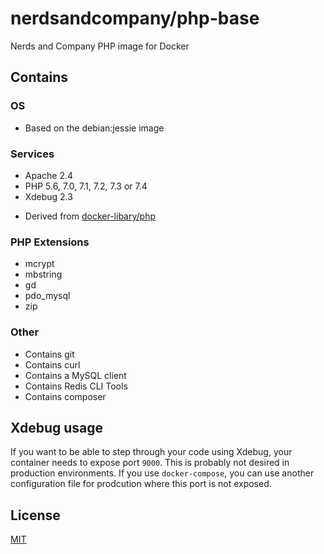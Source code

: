 # nerdsandcompany/php-base
Nerds and Company PHP image for Docker

## Contains

### OS
 - Based on the debian:jessie image

### Services
 - Apache 2.4
 - PHP 5.6, 7.0, 7.1, 7.2, 7.3 or 7.4
 - Xdebug 2.3

* Derived from [docker-libary/php](https://github.com/docker-library/php/tree/master/7.0/apache)

### PHP Extensions
 - mcrypt
 - mbstring
 - gd
 - pdo_mysql
 - zip

### Other
 - Contains git
 - Contains curl
 - Contains a MySQL client
 - Contains Redis CLI Tools
 - Contains composer

## Xdebug usage

If you want to be able to step through your code using Xdebug, your container needs to expose port `9000`.
This is probably not desired in production environments. If you use `docker-compose`, you can use another
configuration file for prodcution where this port is not exposed.

## License
[MIT](LICENSE)
